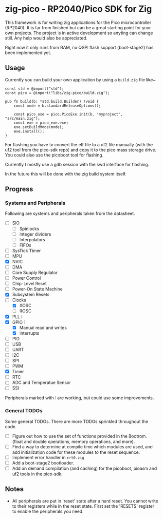 # zig-pico - RP2040/Pico SDK for Zig

This framework is for writing zig applications for the Pico microcontroller
(RP2040). It is far from finished but can be a great starting point for your own
projects. The project is in active development so anyting can change still. Any
help would also be appreciated.

Right now it only runs from RAM, no QSPI flash support (boot-stage2) has been
implemented yet.

## Usage
Currently you can build your own application by using a `build.zig` file like~
```
const std = @import("std");
const pico = @import("libs/zig-pico/build.zig");

pub fn build(b: *std.build.Builder) !void {
    const mode = b.standardReleaseOptions();

    const pico_exe = pico.PicoExe.init(b, "myproject", "src/main.zig");
    const exe = pico_exe.exe;
    exe.setBuildMode(mode);
    exe.install();
}
```
For flashing you have to convert the elf file to a uf2 file manually (with the
uf2 tool from the pico-sdk repo) and copy it to the pico mass storage drive. You
could also use the picoboot tool for flashing.

Currently I mostly use a gdb session with the swd interface for flashing.

In the future this will be done with the zig build system itself.

## Progress

### Systems and Peripherals

Following are systems and peripherals taken from the datasheet. 

- [ ] SIO
    - [ ] Spinlocks
    - [ ] Integer dividers
    - [ ] Interpolators
    - [ ] FIFOs
- [ ] SysTick Timer
- [ ] MPU
- [x] NVIC
- [ ] DMA
- [ ] Core Supply Regulator
- [ ] Power Control
- [ ] Chip-Level Reset
- [ ] Power-On State Machine
- [x] Subsystem Resets
- [ ] Clocks
    - [x] XOSC
    - [ ] ROSC
- [x] PLL ❕
- [x] GPIO ❕
    - [x] Manual read and writes
    - [x] Interrupts
- [ ] PIO
- [ ] USB
- [ ] UART
- [ ] I2C
- [ ] SPI
- [ ] PWM
- [x] Timer
- [ ] RTC
- [ ] ADC and Temperatue Sensor
- [ ] SSI

Peripherals marked with ❕ are working, but could use some improvements.

### General TODOs

Some general TODOs. There are more TODOs sprinkled throughout the code.

- [ ] Figure out how to use the set of functions provided in the Bootrom.
  (float and double operations, memory operations, and more).
- [ ] Find a way to determine at compile time which modules are used, and add
  initialization code for these modules to the reset sequence.
- [ ] Implement error handler in `crt0.zig`
- [ ] Add a boot-stage2 bootloader.
- [ ] Add on demand compilation (and caching) for the picoboot, pioasm and uf2
  tools in the pico-sdk.

## Notes

- All peripherals are put in 'reset' state after a hard reset. You cannot write
  to their registers while in the reset state. First set the 'RESETS' register
  to enable the peripherals you need.
